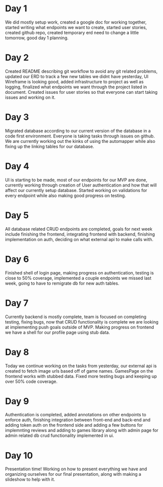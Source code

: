 # Day 1

We did mostly setup work, created a google doc for working together, started writing what endpoints we want to create, started user stories, created github repo, created temporary erd need to change a little tomorrow, good day 1 planning.

# Day 2

Created README describing git workflow to avoid any git related problems, updated our ERD to track a few new tables we didnt have yesterday, UI Wireframe is looking good, added infrastructure to project as well as logging, finalized what endpoints we want through the project listed in document. Created issues for user stories so that everyone can start taking issues and working on it.

# Day 3

Migrated database according to our current version of the database in a code first environment. Everyone is taking tasks through issues on github. We are currently working out the kinks of using the automapper while also fixing up the linking tables for our database.

# Day 4

UI is starting to be made, most of our endpoints for our MVP are done, currently working through creation of User authentication and how that will affect our currently setup database. Started working on validations for every endpoint while also making good progress on testing.

# Day 5

All database related CRUD endpoints are completed, goals for next week include finishing the frontend, integrating frontend with backend, finishing implementation on auth, deciding on what external api to make calls with.

# Day 6

Finished shell of login page, making progress on authentication, testing is close to 50% coverage, implemented a couple endpoints we missed last week, going to have to remigrate db for new auth tables.

# Day 7

Currently backend is mostly complete, team is focused on completing testing, fixing bugs, now that CRUD functionality is complete we are looking at implementing push goals outside of MVP. Making progress on frontend we have a shell for our profile page using stub data.

# Day 8

Today we continue working on the tasks from yesterday, our external api is created to fetch image urls based off of game names. GamesPage on the frontend works with stubbed data. Fixed more testing bugs and keeping up over 50% code coverage.

# Day 9

Authentication is completed, added annotations on other endpoints to enforce auth, finishing integration between front-end and back-end and adding token auth on the frontend side and adding a few buttons for implemnting reviews and adding to games library along with admin page for admin related db crud functionality implemented in ui.

# Day 10

Presentation time! Working on how to present everything we have and organizing ourselves for our final presentation, along with making a slideshow to help with it.
